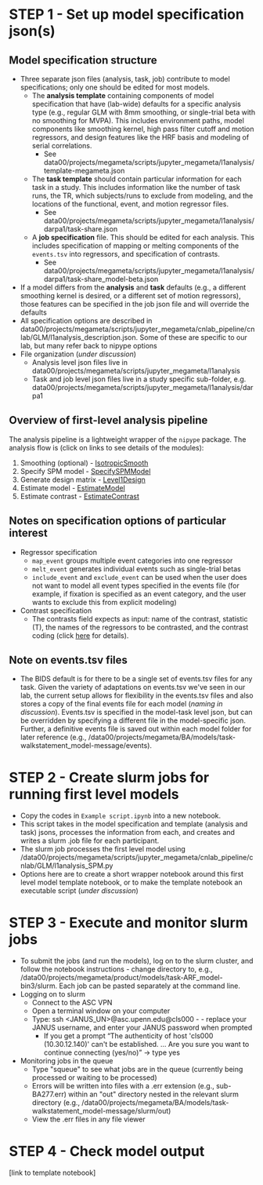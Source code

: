 # STEP 1 - Set up model specification json(s) 
## Model specification structure
* Three separate json files (analysis, task, job) contribute to model specifications; only one should be edited for most models. 
  * The **analysis template** containing components of model specification that have (lab-wide) defaults for a specific analysis type (e.g., regular GLM with 8mm smoothing, or single-trial beta with no smoothing for MVPA). This includes environment paths, model components like smoothing kernel, high pass filter cutoff and motion regressors, and design features like the HRF basis and modeling of serial correlations.
    * See data00/projects/megameta/scripts/jupyter_megameta/l1analysis/template-megameta.json
  * The **task template** should contain particular information for each task in a study. This includes information like the number of task runs, the TR, which subjects/runs to exclude from modeling, and the locations of the functional, event, and motion regressor files. 
    * See data00/projects/megameta/scripts/jupyter_megameta/l1analysis/darpa1/task-share.json
  * A **job specification** file. This should be edited for each analysis. This includes specification of mapping or melting components of the `events.tsv` into regressors, and specification of contrasts.
    * See data00/projects/megameta/scripts/jupyter_megameta/l1analysis/darpa1/task-share_model-beta.json
 * If a model differs from the **analysis** and **task** defaults (e.g., a different smoothing kernel is desired, or a different set of motion regressors), those features can be specified in the job json file and will override the defaults 
 * All specification options are described in data00/projects/megameta/scripts/jupyter_megameta/cnlab_pipeline/cnlab/GLM/l1analysis_description.json. Some of these are specific to our lab, but many refer back to nipype options
 * File organization (*under discussion*)
   * Analysis level json files live in data00/projects/megameta/scripts/jupyter_megameta/l1analysis
   * Task and job level json files live in a study specific sub-folder, e.g. data00/projects/megameta/scripts/jupyter_megameta/l1analysis/darpa1

## Overview of first-level analysis pipeline
The analysis pipeline is a lightweight wrapper of the `nipype` package. The analysis flow is (click on links to see details of the modules):
1. Smoothing (optional) - [IsotropicSmooth](https://nipype.readthedocs.io/en/latest/api/generated/nipype.interfaces.fsl.maths.html#isotropicsmooth)
2. Specify SPM model - [SpecifySPMModel](https://nipype.readthedocs.io/en/latest/api/generated/nipype.algorithms.modelgen.html#specifyspmmodel)
3. Generate design matrix - [Level1Design](https://nipype.readthedocs.io/en/latest/api/generated/nipype.interfaces.spm.model.html#level1design)
4. Estimate model - [EstimateModel](https://nipype.readthedocs.io/en/latest/api/generated/nipype.interfaces.spm.model.html#estimatemodel)
5. Estimate contrast - [EstimateContrast](https://nipype.readthedocs.io/en/latest/api/generated/nipype.interfaces.spm.model.html#estimateconstrast)

## Notes on specification options of particular interest
* Regressor specification
  * `map_event` groups multiple event categories into one regressor
  * `melt_event` generates individual events such as single-trial betas
  * `include_event` and `exclude_event` can be used when the user does not want to model all event types specified in the events file (for example, if fixation is specified as an event category, and the user wants to exclude this from explicit modeling)
* Contrast specification
  * The contrasts field expects as input: name of the contrast, statistic (T), the names of the regressors to be contrasted, and the contrast coding (click [here](https://nipype.readthedocs.io/en/latest/api/generated/nipype.interfaces.spm.model.html#estimatecontrast) for details).     

## Note on events.tsv files
* The BIDS default is for there to be a single set of events.tsv files for any task. Given the variety of adaptations on events.tsv we've seen in our lab, the current setup allows for flexibility in the events.tsv files and also stores a copy of the final events file for each model (*naming in discussion*). Events.tsv is specified in the model-task level json, but can be overridden by specifying a different file in the model-specific json. Further, a definitive events file is saved out within each model folder for later reference (e.g., /data00/projects/megameta/BA/models/task-walkstatement_model-message/events).
 
# STEP 2 - Create slurm jobs for running first level models
* Copy the codes in `Example script.ipynb` into a new notebook.
* This script takes in the model specification and template (analysis and task) jsons, processes the information from each, and creates and writes a slurm .job file for each participant. 
* The slurm job processes the first level model using /data00/projects/megameta/scripts/jupyter_megameta/cnlab_pipeline/cnlab/GLM/l1analysis_SPM.py 
* Options here are to create a short wrapper notebook around this first level model template notebook, or to make the template notebook an executable script (*under discussion*) 

# STEP 3 - Execute and monitor slurm jobs 
* To submit the jobs (and run the models), log on to the slurm cluster, and follow the notebook instructions - change directory to, e.g., /data00/projects/megameta/product/models/task-ARF_model-bin3/slurm. Each job can be pasted separately at the command line. 
* Logging on to slurm
  * Connect to the ASC VPN
  * Open a terminal window on your computer
  * Type: ssh <JANUS_UN>@asc.upenn.edu@cls000 - - replace your JANUS username, and enter your JANUS password when prompted
    * If you get a prompt “The authenticity of host 'cls000 (10.30.12.140)' can't be established. … Are you sure you want to continue connecting (yes/no)” → type yes
* Monitoring jobs in the queue
  * Type "squeue" to see what jobs are in the queue (currently being processed or waiting to be processed)
  * Errors will be written into files with a .err extension (e.g., sub-BA277.err) within an "out" directory nested in the relevant slurm directory (e.g., /data00/projects/megameta/BA/models/task-walkstatement_model-message/slurm/out)
  * View the .err files in any file viewer

# STEP 4 - Check model output 
[link to template notebook]









